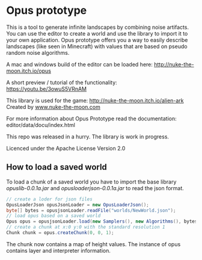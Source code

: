 # Opus prototype 
This is a tool to generate infinite landscapes by combining noise artifacts. 
You can use the editor to create a world and use the library to import it to your own application. 
Opus prototype offers you a way to easily describe landscapes (like seen in Minecraft) 
with values that are based on pseudo random noise algorithms.

A mac and windows build of the editor can be loaded here: http://nuke-the-moon.itch.io/opus

A short preview / tutorial of the functionality: https://youtu.be/3owuS5VRnAM

This library is used for the game: http://nuke-the-moon.itch.io/alien-ark
Created by www.nuke-the-moon.com

For more information about Opus Prototype read the documentation: editor/data/docu/index.html

This repo was released in a hurry. The library is work in progress. 


Licenced under the Apache License Version 2.0

## How to load a saved world ###
To load a chunk of a saved world you have to import the base library *opuslib-0.0.1a.jar* and *opusloaderjson-0.0.1a.jar* to read the json format.
```java
// create a loder for json files
OpusLoaderJson opusJsonLoader = new OpusLoaderJson();
byte[] bytes = opusjsonLoader.readFile("worlds/NewWorld.json");
// load opus based on a saved world
Opus opus = opusjsonLoader.load(new Samplers(), new Algorithms(), bytes);
// create a chunk at x:0 y:0 with the standard resolution 1
Chunk chunk = opus.createChunk(0, 0, 1);
```
The chunk now contains a map of height values. The instance of opus contains layer and interpreter information.
